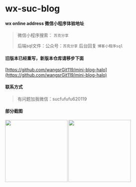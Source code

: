 # wx-suc-blog

#### wx online address 微信小程序体验地址
> 微信小程序搜索： `苏克分享`
> 
> 后端sql文件：公众号：`苏克分享` 后台回复 `博客小程序sql`
> 

####  旧版本已经重写，新版本仓库请移步下面

[https://github.com/wangsrGit119/mini-blog-halo](https://github.com/wangsrGit119/mini-blog-halo)

#### 联系方式  
> 有问题加我微信：sucfufufu620119

####  部分截图

<img align="left" height="200px" src="https://cdn.jsdelivr.net/gh/wangsrGit119/wangsr-image-bucket/img-article/wx_blog_202012010001.png" />
<img align="center" height="200px" src="https://cdn.jsdelivr.net/gh/wangsrGit119/wangsr-image-bucket/img-article/wx_blog_202012010002.png" />



